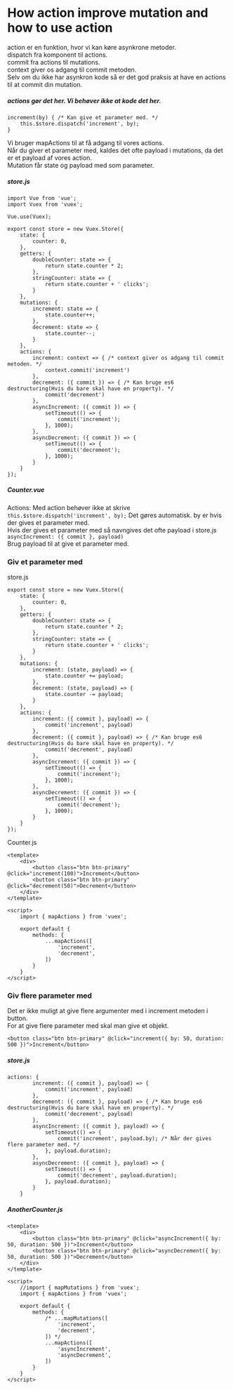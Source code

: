 # How action improve mutation and how to use action
action er en funktion, hvor vi kan køre asynkrone metoder.  
dispatch fra komponent til actions.  
commit fra actions til mutations.  
context giver os adgang til commit metoden.  
Selv om du ikke har asynkron kode så er det god praksis at have en actions til at commit din mutation.  

##### actions gør det her. Vi behøver ikke at kode det her. 
```
increment(by) { /* Kan give et parameter med. */
    this.$store.dispatch('increment', by);
}
```
Vi bruger mapActions til at få adgang til vores actions.  
Når du giver et parameter med, kaldes det ofte payload i mutations, da det er et payload af vores action.  
Mutation får state og payload med som parameter.  

##### store.js
```
import Vue from 'vue';
import Vuex from 'vuex';

Vue.use(Vuex);

export const store = new Vuex.Store({
    state: {
        counter: 0,
    },
    getters: {
        doubleCounter: state => {
            return state.counter * 2;
        },
        stringCounter: state => {
            return state.counter + ' clicks';
        }
    },
    mutations: {
        increment: state => {
            state.counter++;
        },
        decrement: state => {
            state.counter--;
        }
    },
    actions: {
        increment: context => { /* context giver os adgang til commit metoden. */
            context.commit('increment')
        },
        decrement: ({ commit }) => { /* Kan bruge es6 destructuring(Hvis du bare skal have en property). */
            commit('decrement')
        },
        asyncIncrement: ({ commit }) => {
            setTimeout(() => {
                commit('increment');
            }, 1000);
        },
        asyncDecrement: ({ commit }) => {
            setTimeout(() => {
                commit('decrement');
            }, 1000);
        }
    }
});
```
##### Counter.vue
Actions: 
Med action behøver ikke at skrive ```this.$store.dispatch('increment', by);``` Det gøres automatisk. by er hvis der gives et parameter med.  
Hvis der gives et parameter med så navngives det ofte payload i store.js ```asyncIncrement: ({ commit }, payload)```  
Brug payload til at give et parameter med.  
### Giv et parameter med
store.js
```
export const store = new Vuex.Store({
    state: {
        counter: 0,
    },
    getters: {
        doubleCounter: state => {
            return state.counter * 2;
        },
        stringCounter: state => {
            return state.counter + ' clicks';
        }
    },
    mutations: {
        increment: (state, payload) => {
            state.counter += payload;
        },
        decrement: (state, payload) => {
            state.counter -= payload;
        }
    },
    actions: {
        increment: ({ commit }, payload) => { 
            commit('increment', payload)
        },
        decrement: ({ commit }, payload) => { /* Kan bruge es6 destructuring(Hvis du bare skal have en property). */
            commit('decrement', payload)
        },
        asyncIncrement: ({ commit }) => {
            setTimeout(() => {
                commit('increment');
            }, 1000);
        },
        asyncDecrement: ({ commit }) => {
            setTimeout(() => {
                commit('decrement');
            }, 1000);
        }
    }
});
```
Counter.js
```
<template>
    <div>
        <button class="btn btn-primary" @click="increment(100)">Increment</button>
        <button class="btn btn-primary" @click="decrement(50)">Decrement</button>
    </div>
</template>

<script>
    import { mapActions } from 'vuex';

    export default {
        methods: {
            ...mapActions([
                'increment',
                'decrement',
            ])
        }
    }
</script>
```
### Giv flere parameter med
Det er ikke muligt at give flere argumenter med i increment metoden i button.  
For at give flere parameter med skal man give et objekt.  
```
<button class="btn btn-primary" @click="increment({ by: 50, duration: 500 })">Increment</button>
```
##### store.js
```
actions: {
        increment: ({ commit }, payload) => { 
            commit('increment', payload)
        },
        decrement: ({ commit }, payload) => { /* Kan bruge es6 destructuring(Hvis du bare skal have en property). */
            commit('decrement', payload)
        },
        asyncIncrement: ({ commit }, payload) => {
            setTimeout(() => {
                commit('increment', payload.by); /* Når der gives flere parameter med. */
            }, payload.duration);
        },
        asyncDecrement: ({ commit }, payload) => {
            setTimeout(() => {
                commit('decrement', payload.duration);
            }, payload.duration);
        }
    }
```
##### AnotherCounter.js
```
<template>
    <div>
        <button class="btn btn-primary" @click="asyncIncrement({ by: 50, duration: 500 })">Increment</button>
        <button class="btn btn-primary" @click="asyncDecrement({ by: 50, duration: 500 })">Decrement</button>
    </div>
</template>

<script>
    //import { mapMutations } from 'vuex';
    import { mapActions } from 'vuex';

    export default {
        methods: {
            /* ...mapMutations([
                'increment',
                'decrement',
            ]) */
            ...mapActions([
                'asyncIncrement',
                'asyncDecrement',
            ])
        }
    }
</script>
```
